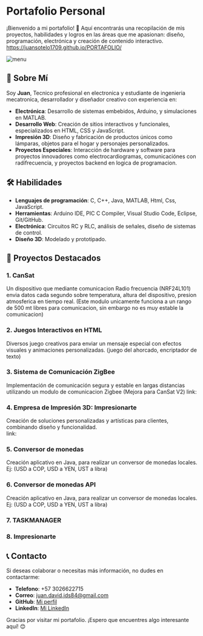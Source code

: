 # Portafolio Personal

¡Bienvenido a mi portafolio! 🌟
Aquí encontrarás una recopilación de mis proyectos, habilidades y logros en las áreas que me apasionan: diseño, programación, electrónica y creación de contenido interactivo.
https://juansotelo1709.github.io/PORTAFOLIO/

![menu](https://github.com/user-attachments/assets/8d958a32-c91a-401b-ae3c-65f11a98ec3e)


## 🚀 Sobre Mí
Soy **Juan**, Tecnico profesional en electronica y estudiante de ingenieria mecatronica, desarrollador y diseñador creativo con experiencia en:  

- **Electrónica**: Desarrollo de sistemas embebidos, Arduino, y simulaciones en MATLAB.  
- **Desarrollo Web**: Creación de sitios interactivos y funcionales, especializados en HTML, CSS y JavaScript.  
- **Impresión 3D**: Diseño y fabricación de productos únicos como lámparas, objetos para el hogar y personajes personalizados.  
- **Proyectos Especiales**: Interacción de hardware y software para proyectos innovadores como electrocardiogramas, comunicaciónes con radifrecuencia, y proyectos backend en logica de programacion.  

## 🛠️ Habilidades
- **Lenguajes de programación**: C, C++, Java, MATLAB, Html, Css, JavaScript.  
- **Herramientas**: Arduino IDE, PIC C Compiler, Visual Studio Code,  Eclipse, Git/GitHub.  
- **Electrónica**: Circuitos RC y RLC, análisis de señales, diseño de sistemas de control.  
- **Diseño 3D**: Modelado y prototipado.  

## 📂 Proyectos Destacados  
### 1. **CanSat**  
Un dispositivo que mediante comunicacion Radio frecuencia (NRF24L101)  envia datos cada segundo sobre temperatura, altura del dispositivo, presion atmosferica en tiempo real. (Este modulo unicamente funciona a un rango de 500 mt libres para comunicacion, sin embargo no es muy estable la comunicacion)

### 2. **Juegos Interactivos en HTML**
Diversos juego creativos para enviar un mensaje especial con efectos visuales y animaciones personalizadas. (juego del ahorcado, encriptador de texto)

### 3. **Sistema de Comunicación ZigBee**
Implementación de comunicación segura y estable en largas distancias utilizando un modulo de comunicacion Zigbee (Mejora para CanSat V2)
link:

### 4. **Empresa de Impresión 3D: Impresionarte**  
Creación de soluciones personalizadas y artísticas para clientes, combinando diseño y funcionalidad.  
link:

### 5. **Conversor de monedas**  
Creación aplicativo en Java, para realizar un conversor de monedas locales.
Ej: (USD a COP, USD a YEN, UST a libra) 


### 6. **Conversor de monedas API** 
Creación aplicativo en Java, para realizar un conversor de monedas locales.
Ej: (USD a COP, USD a YEN, UST a libra) 


### 7. **TASKMANAGER**


### 8. **Impresionarte**



## 📞 Contacto  
Si deseas colaborar o necesitas más información, no dudes en contactarme:  
- **Telefono**: +57 3026622715
- **Correo**: [juan.david.jds84@gmail.com](mailto:juan.david.jds84@gmail.com)  
- **GitHub**: [Mi perfil](https://github.com/JUANSOTELO1709)  
- **LinkedIn**: [Mi LinkedIn](https://www.linkedin.com/in/juan-david-sotelo-rozo-4b4a1222b/)

Gracias por visitar mi portafolio. ¡Espero que encuentres algo interesante aquí! 😊  
